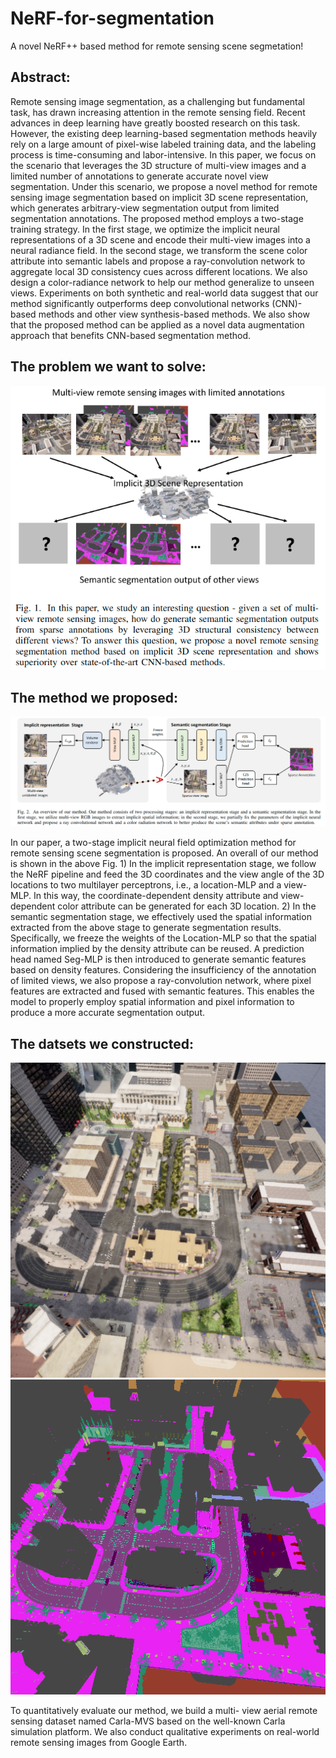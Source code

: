 # NeRF-for-segmentation
A novel NeRF++ based method for remote sensing scene segmetation!

## Abstract:

Remote sensing image segmentation, as a challenging but fundamental task, has drawn increasing attention in
the remote sensing field. Recent advances in deep learning have
greatly boosted research on this task. However, the existing deep
learning-based segmentation methods heavily rely on a large
amount of pixel-wise labeled training data, and the labeling
process is time-consuming and labor-intensive. In this paper, we
focus on the scenario that leverages the 3D structure of multi-view
images and a limited number of annotations to generate accurate
novel view segmentation. Under this scenario, we propose a
novel method for remote sensing image segmentation based on
implicit 3D scene representation, which generates arbitrary-view
segmentation output from limited segmentation annotations. The
proposed method employs a two-stage training strategy. In the
first stage, we optimize the implicit neural representations of a 3D
scene and encode their multi-view images into a neural radiance
field. In the second stage, we transform the scene color attribute
into semantic labels and propose a ray-convolution network to
aggregate local 3D consistency cues across different locations.
We also design a color-radiance network to help our method
generalize to unseen views. Experiments on both synthetic and
real-world data suggest that our method significantly outperforms
deep convolutional networks (CNN)-based methods and other
view synthesis-based methods. We also show that the proposed
method can be applied as a novel data augmentation approach
that benefits CNN-based segmentation method.

## The problem we want to solve:

![Image text](https://github.com/qizipeng/NeRF-for-segmentation/blob/master/Figs/problem.png)

## The method we proposed:
![Image text](https://github.com/qizipeng/NeRF-for-segmentation/blob/master/Figs/method.png)

In our paper, a two-stage implicit neural field optimization
method for remote sensing scene segmentation is proposed.
An overall of our method is shown in the above Fig. 1) In the
implicit representation stage, we follow the NeRF pipeline
and feed the 3D coordinates and the view angle of the 3D
locations to two multilayer perceptrons, i.e., a location-MLP
and a view-MLP. In this way, the coordinate-dependent density
attribute and view-dependent color attribute can be generated
for each 3D location. 2) In the semantic segmentation stage,
we effectively used the spatial information extracted from the
above stage to generate segmentation results. Specifically, we
freeze the weights of the Location-MLP so that the spatial
information implied by the density attribute can be reused.
A prediction head named Seg-MLP is then introduced to
generate semantic features based on density features. Considering 
the insufficiency of the annotation of limited views, we
also propose a ray-convolution network, where pixel features
are extracted and fused with semantic features. This enables
the model to properly employ spatial information and pixel
information to produce a more accurate segmentation output.

## The datsets we constructed:
![Image text](https://github.com/qizipeng/NeRF-for-segmentation/blob/master/Figs/rgb.png) ![Image text](https://github.com/qizipeng/NeRF-for-segmentation/blob/master/Figs/seg.png)

To quantitatively evaluate our method, we build a multi-
view aerial remote sensing dataset named Carla-MVS based on
the well-known Carla simulation platform. We also conduct qualitative experiments on real-world
remote sensing images from Google Earth.